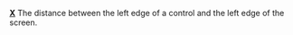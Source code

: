 [**X**](properties-size-location.md) The distance between the left edge of a control and the left edge of the screen.
